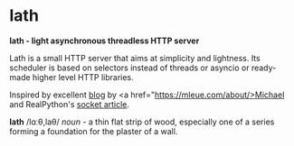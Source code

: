 # lath
<strong>lath - light asynchronous threadless HTTP server</strong>

Lath is a small HTTP server that aims at simplicity and lightness. Its
scheduler is based on selectors instead of threads or asyncio or
ready-made higher level HTTP libraries.

Inspired by excellent <a href="https://mleue.com/posts/what-is-a-webserver-and-web-application/">blog</a> by <a href="https://mleue.com/about/>Michael</a> and RealPython's <a href="https://realpython.com/python-sockets/">socket article</a>.

<strong>lath</strong> /lɑːθ,laθ/
<em>noun</em> - a thin flat strip of wood, especially one of a series forming a foundation for the plaster of a wall.

